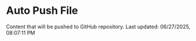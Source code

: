 # Auto Push File

Content that will be pushed to GitHub repository.
Last updated: 06/27/2025, 08:07:11 PM